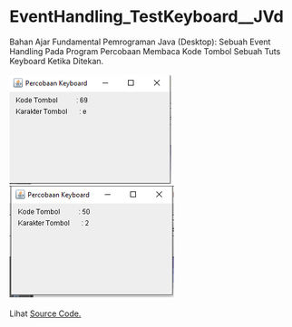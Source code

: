 # EventHandling_TestKeyboard__JVd
Bahan Ajar Fundamental Pemrograman Java (Desktop): Sebuah Event Handling Pada Program Percobaan Membaca Kode Tombol Sebuah Tuts Keyboard Ketika Ditekan.<br><br>
<img src="https://github.com/RizkyKhapidsyah/EventHandling_TestKeyboard__JVd/blob/master/results/001.PNG">
<img src="https://github.com/RizkyKhapidsyah/EventHandling_TestKeyboard__JVd/blob/master/results/002.PNG"><br><br>
Lihat <a href="https://github.com/RizkyKhapidsyah/EventHandling_TestKeyboard__JVd/blob/master/src/com/rk/MainProgram.java">Source Code.</a>
